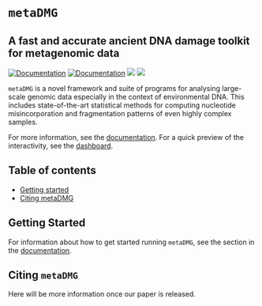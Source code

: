 # `metaDMG`
## A fast and accurate ancient DNA damage toolkit for metagenomic data

[![Documentation](https://img.shields.io/badge/documentation-latest-blue.svg)](https://metadmg-dev.github.io/metaDMG-core/)
[![Documentation](https://img.shields.io/badge/dashboard-live-blue.svg)](https://metadmg.herokuapp.com/)
![](https://img.shields.io/pypi/v/metadmg)
![](https://img.shields.io/pypi/pyversions/metaDMG)
<!-- ![](https://img.shields.io/pypi/l/metaDMG) -->
<!-- ![](https://img.shields.io/github/workflow/status/metaDMG-dev/metaDMG-core/CI-CD) -->
<!-- ![](https://img.shields.io/pypi/dm/metaDMG) -->
<!-- ![](https://img.shields.io/github/issues-raw/metaDMG-dev/metaDMG-core) -->
<!-- ![](https://img.shields.io/github/issues-closed-raw/metaDMG-dev/metaDMG-core) -->
<!-- ![](https://img.shields.io/github/languages/code-size/metaDMG-dev/metaDMG-core) -->

`metaDMG` is a novel framework and suite of programs for analysing large-scale genomic data especially in the context of environmental DNA. This includes state-of-the-art statistical methods for computing nucleotide misincorporation and fragmentation patterns of even highly complex samples.

For more information, see the [documentation](https://metadmg-dev.github.io/metaDMG-core).
For a quick preview of the interactivity, see the [dashboard](https://metadmg.herokuapp.com).

## Table of contents
* [Getting started](#getting-started)
* [Citing metaDMG](#citing-metadmg)

## Getting Started

For information about how to get started running `metaDMG`, see the section in the [documentation](https://metadmg-dev.github.io/metaDMG-core/getting-started.html).

## Citing `metaDMG`

Here will be more information once our paper is released.

